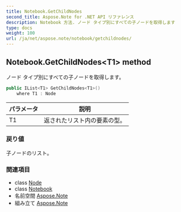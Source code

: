 ```yaml
---
title: Notebook.GetChildNodes
second_title: Aspose.Note for .NET API リファレンス
description: Notebook 方法. ノード タイプ別にすべての子ノードを取得します
type: docs
weight: 100
url: /ja/net/aspose.note/notebook/getchildnodes/
---
```

## Notebook.GetChildNodes&lt;T1&gt; method

ノード タイプ別にすべての子ノードを取得します。

```csharp
public IList<T1> GetChildNodes<T1>()
    where T1 : Node
```

| パラメータ | 説明 |
| --- | --- |
| T1 | 返されたリスト内の要素の型。 |

### 戻り値

子ノードのリスト。

### 関連項目

* class [Node](../../node/)
* class [Notebook](../)
* 名前空間 [Aspose.Note](../../notebook/)
* 組み立て [Aspose.Note](../../../)


